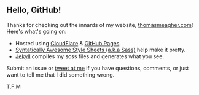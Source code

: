 ## Hello, GitHub!

Thanks for checking out the innards of my website, [thomasmeagher.com](http://thomasmeagher.com/)! Here's what's going on:

- Hosted using [CloudFlare](http://www.cloudflare.com) & [GitHub Pages](https://pages.github.com).
- [Syntatically Awesome Style Sheets (a.k.a Sass)](http://sass-lang.com) help make it pretty.
- [Jekyll](http://jekyllrb.com) compiles my scss files and generates what you see.

Submit an issue or [tweet at me](http://twitter.com/thomasmeagher) if you have questions, comments, or just want to tell me that I did something wrong.

T.F.M
